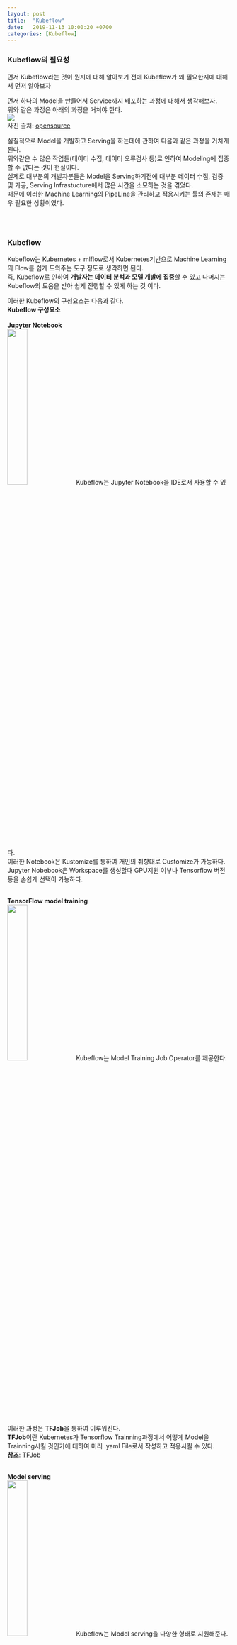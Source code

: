 ```yaml
---
layout: post
title:  "Kubeflow"
date:   2019-11-13 10:00:20 +0700
categories: [Kubeflow]
---
```

<link rel = "stylesheet" href ="/static/css/bootstrap.min.css">

### Kubeflow의 필요성
먼저 Kubeflow라는 것이 뭔지에 대해 알아보기 전에 Kubeflow가 왜 필요한지에 대해서 먼저 알아보자  

먼저 하나의 Model을 만들어서 Service까지 배포하는 과정에 대해서 생각해보자.  
위와 같은 과정은 아래의 과정을 거쳐야 한다.  
<img src="https://opensource.com/sites/default/files/uploads/kubeflow_ml-model-training.png"/><br>
사진 출처: <a href="https://opensource.com/article/18/12/introduction-kubeflow">opensource</a><br>

실질적으로 Model을 개발하고 Serving을 하는데에 관하여 다음과 같은 과정을 거치게 된다.  
위와같은 수 많은 작업들(데이터 수집, 데이터 오류검사 등)로 인하여 Modeling에 집중할 수 없다는 것이 현실이다.  
실제로 대부분의 개발자분들은 Model을 Serving하기전에 대부분 데이터 수집, 검증 및 가공, Serving Infrastucture에서 많은 시간을 소모하는 것을 겪었다.  
때문에 이러한 Machine Learning의 PipeLine을 관리하고 적용시키는 툴의 존재는 매우 필요한 상황이였다.

<br><br>

### Kubeflow
Kubeflow는 Kubernetes + mlflow로서 Kubernetes기반으로 Machine Learning의 Flow를 쉽게 도와주는 도구 정도로 생각하면 된다.  
즉, Kubeflow로 인하여 **개발자는 데이터 분석과 모델 개발에 집중**할 수 있고 나머지는 Kubeflow의 도움을 받아 쉽게 진행할 수 있게 하는 것 이다.  

이러한 Kubeflow의 구성요소는 다음과 같다.  
**Kubeflow 구성요소**  
<br>
**Jupyter Notebook**  
<img src="https://www.kubeflow.org/logos/Jupyter.png" width="30%">
Kubeflow는 Jupyter Notebook을 IDE로서 사용할 수 있다.  
이러한 Notebook은 Kustomize를 통하여 개인의 취향대로 Customize가 가능하다.  
Jupyter Nobebook은 Workspace를 생성할때 GPU지원 여부나 Tensorflow 버전등을 손쉽게 선택이 가능하다.  
<br>

**TensorFlow model training**  
<img src="https://www.kubeflow.org/logos/TensorFlow.png" width="30%">
Kubeflow는 Model Training Job Operator를 제공한다.  
이러한 과정은 **TFJob**을 통하여 이루워진다.  
**TFJob**이란 Kubernetes가 Tensorflow Trainning과정에서 어떻게 Model을 Trainning시킬 것인가에 대하여 미리 .yaml File로서 작성하고 적용시킬 수 있다.  
**참조**: <a href="https://www.kubeflow.org/docs/components/training/tftraining/">TFJob</a><br>
<br>

**Model serving**  
<img src="https://www.kubeflow.org/logos/Models.png" width="30%">
Kubeflow는 Model serving을 다양한 형태로 지원해준다.  
예를들어 Tensorflow로서 Coding하고 하나의 Model을 Trainning하여 최종결과물을 얻었어도 Jetson Nano Board에서 Test할 수 없었다.  
Jetson Nano Board에 올리기위하여 NVDIA TensorRT로서 Serving하였어야 하는데 이러한 번거로운 과정을 Kubeflow에서는 손쉽게 처리 가능하다.  
<br>

**Pipelines**  
<img src="https://www.kubeflow.org/logos/Pipeline.png" width="30%">
Kubeflow는 Pipelines를 지원한다.  
실질적인 하나의 Model을 만든다는것은 Model.py로서 하나를 만든다고 끝나는 것이 아니다.  
예를들어 Data를 얼만큼 가져올 것인지에 대한 .py File을 작성할 것이고 이러한 Trainning과정에서 Validation은 어떻게 할 것인가 또 최종적인 결과는 어떻게 출력할 것인가에 대한 Coding을 .py File로서 하나하나 작성할 것이다.  
**Kubeflow는 이러한 서로 다른 과정을 UI로서 연결하여 작동하는 Pipeline을 제공한다.**  
<img src="https://www.kubeflow.org/docs/images/pipelines-xgboost-graph.png">
<br>

**Multi-framework**  
<img src="https://www.kubeflow.org/logos/MultiPlatform.png" width="30%">
Kubeflow는 Tensorflow뿐만아니라 PyTorch, MXNey, Chainer등 다양한 Framework를 지원한다.  
<br>

<hr>
참조:<a href="https://www.kubeflow.org/">KubeFlow</a><br>
코드에 문제가 있거나 궁금한 점이 있으면 wjddyd66@naver.com으로  Mail을 남겨주세요.